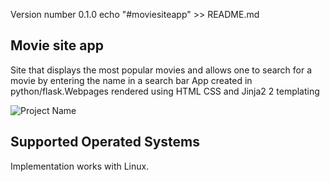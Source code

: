 Version number  0.1.0 
echo "#moviesiteapp" >> README.md
## Movie site app

Site that displays the most popular movies and allows one to search for a movie by entering the name in a search bar
App created in python/flask.Webpages rendered using HTML CSS and Jinja2 2 templating 

![Project Name](https://user-images.githubusercontent.com/67350852/123563921-4dc04300-d785-11eb-87a3-7369ae234e4a.gif)

## Supported Operated Systems
Implementation works with Linux.




